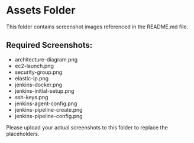 # Assets Folder

This folder contains screenshot images referenced in the README.md file.

## Required Screenshots:
- architecture-diagram.png
- ec2-launch.png
- security-group.png
- elastic-ip.png
- jenkins-docker.png
- jenkins-initial-setup.png
- ssh-keys.png
- jenkins-agent-config.png
- jenkins-pipeline-create.png
- jenkins-pipeline-config.png

Please upload your actual screenshots to this folder to replace the placeholders.
